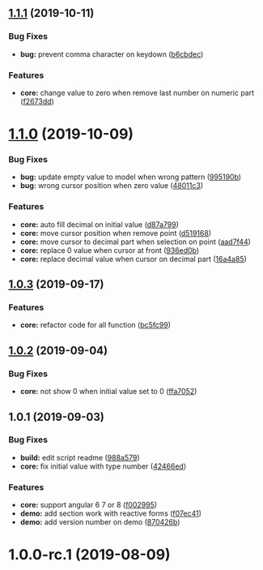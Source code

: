 ## [1.1.1](https://github.com/MADCAZ/ngx-number-format/compare/1.1.0...1.1.1) (2019-10-11)


### Bug Fixes

* **bug:** prevent comma character on keydown ([b6cbdec](https://github.com/MADCAZ/ngx-number-format/commit/b6cbdec))


### Features

* **core:** change value to zero when remove last number on numeric part ([f2673dd](https://github.com/MADCAZ/ngx-number-format/commit/f2673dd))



# [1.1.0](https://github.com/zMADCATz/ngx-number-format/compare/1.0.3...1.1.0) (2019-10-09)


### Bug Fixes

* **bug:** update empty value to model when wrong pattern ([995190b](https://github.com/zMADCATz/ngx-number-format/commit/995190b))
* **bug:** wrong cursor position when zero value ([48011c3](https://github.com/zMADCATz/ngx-number-format/commit/48011c3))


### Features

* **core:** auto fill decimal on initial value ([d87a799](https://github.com/zMADCATz/ngx-number-format/commit/d87a799))
* **core:** move cursor position when remove point ([d519168](https://github.com/zMADCATz/ngx-number-format/commit/d519168))
* **core:** move cursor to decimal part when selection on point ([aad7f44](https://github.com/zMADCATz/ngx-number-format/commit/aad7f44))
* **core:** replace 0 value when cursor at front ([936ed0b](https://github.com/zMADCATz/ngx-number-format/commit/936ed0b))
* **core:** replace decimal value when cursor on decimal part ([16a4a85](https://github.com/zMADCATz/ngx-number-format/commit/16a4a85))



## [1.0.3](https://github.com/zMADCATz/ngx-number-format/compare/1.0.2...1.0.3) (2019-09-17)


### Features

* **core:** refactor code for all function  ([bc5fc99](https://github.com/zMADCATz/ngx-number-format/commit/bc5fc99))



## [1.0.2](https://github.com/zMADCATz/ngx-number-format/compare/1.0.1...1.0.2) (2019-09-04)


### Bug Fixes

* **core:** not show 0 when initial value set to 0 ([ffa7052](https://github.com/zMADCATz/ngx-number-format/commit/ffa7052))



## 1.0.1 (2019-09-03)


### Bug Fixes

* **build:** edit script readme ([988a579](https://github.com/zMADCATz/ngx-number-format/commit/988a579))
* **core:** fix initial value with type number ([42466ed](https://github.com/zMADCATz/ngx-number-format/commit/42466ed))


### Features

* **core:** support angular 6 7 or 8 ([f002995](https://github.com/zMADCATz/ngx-number-format/commit/f002995))
* **demo:** add section work with reactive forms ([f07ec41](https://github.com/zMADCATz/ngx-number-format/commit/f07ec41))
* **demo:** add version number on demo ([870426b](https://github.com/zMADCATz/ngx-number-format/commit/870426b))



# 1.0.0-rc.1 (2019-08-09)




